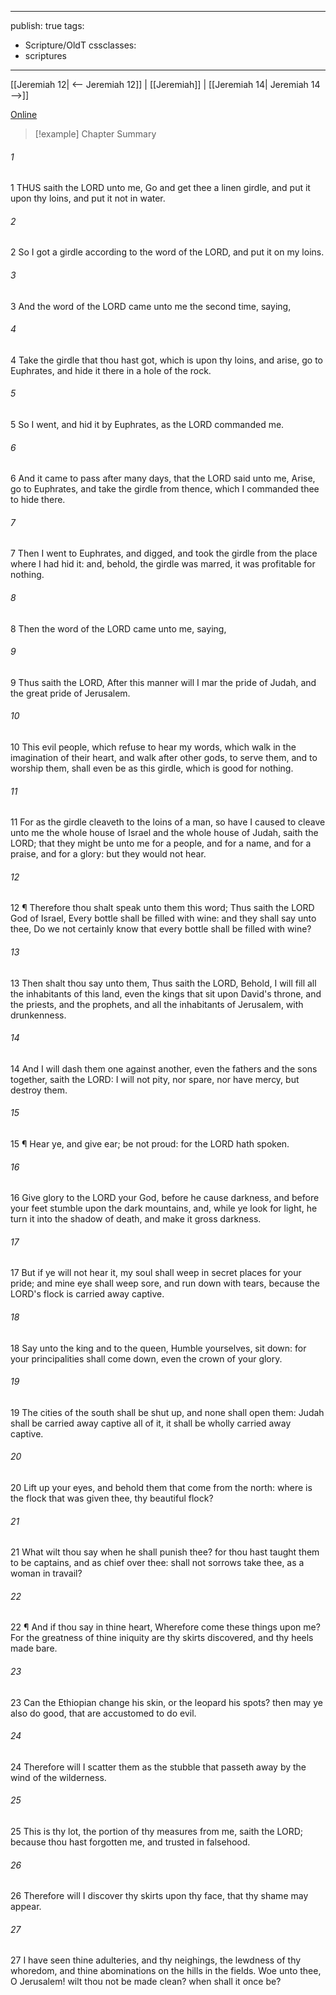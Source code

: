 

---
publish: true
tags:
  - Scripture/OldT
cssclasses:
  - scriptures
---
[[Jeremiah 12| <-- Jeremiah 12]] | [[Jeremiah]] | [[Jeremiah 14| Jeremiah 14 -->]]

[Online](https://churchofjesuschrist.org/study/scriptures/ot/jer/13?lang=eng)

>[!example] Chapter Summary
>
###### 1
1 THUS saith the LORD unto me, Go and get thee a linen girdle, and put it upon thy loins, and put it not in water.
###### 2
2 So I got a girdle according to the word of the LORD, and put it on my loins.
###### 3
3 And the word of the LORD came unto me the second time, saying,
###### 4
4 Take the girdle that thou hast got, which is upon thy loins, and arise, go to Euphrates, and hide it there in a hole of the rock.
###### 5
5 So I went, and hid it by Euphrates, as the LORD commanded me.
###### 6
6 And it came to pass after many days, that the LORD said unto me, Arise, go to Euphrates, and take the girdle from thence, which I commanded thee to hide there.
###### 7
7 Then I went to Euphrates, and digged, and took the girdle from the place where I had hid it: and, behold, the girdle was marred, it was profitable for nothing.
###### 8
8 Then the word of the LORD came unto me, saying,
###### 9
9 Thus saith the LORD, After this manner will I mar the pride of Judah, and the great pride of Jerusalem.
###### 10
10 This evil people, which refuse to hear my words, which walk in the imagination of their heart, and walk after other gods, to serve them, and to worship them, shall even be as this girdle, which is good for nothing.
###### 11
11 For as the girdle cleaveth to the loins of a man, so have I caused to cleave unto me the whole house of Israel and the whole house of Judah, saith the LORD; that they might be unto me for a people, and for a name, and for a praise, and for a glory: but they would not hear.
###### 12
12 ¶ Therefore thou shalt speak unto them this word; Thus saith the LORD God of Israel, Every bottle shall be filled with wine: and they shall say unto thee, Do we not certainly know that every bottle shall be filled with wine?
###### 13
13 Then shalt thou say unto them, Thus saith the LORD, Behold, I will fill all the inhabitants of this land, even the kings that sit upon David's throne, and the priests, and the prophets, and all the inhabitants of Jerusalem, with drunkenness.
###### 14
14 And I will dash them one against another, even the fathers and the sons together, saith the LORD: I will not pity, nor spare, nor have mercy, but destroy them.
###### 15
15 ¶ Hear ye, and give ear; be not proud: for the LORD hath spoken.
###### 16
16 Give glory to the LORD your God, before he cause darkness, and before your feet stumble upon the dark mountains, and, while ye look for light, he turn it into the shadow of death, and make it gross darkness.
###### 17
17 But if ye will not hear it, my soul shall weep in secret places for your pride; and mine eye shall weep sore, and run down with tears, because the LORD's flock is carried away captive.
###### 18
18 Say unto the king and to the queen, Humble yourselves, sit down: for your principalities shall come down, even the crown of your glory.
###### 19
19 The cities of the south shall be shut up, and none shall open them: Judah shall be carried away captive all of it, it shall be wholly carried away captive.
###### 20
20 Lift up your eyes, and behold them that come from the north: where is the flock that was given thee, thy beautiful flock?
###### 21
21 What wilt thou say when he shall punish thee?  for thou hast taught them to be captains, and as chief over thee: shall not sorrows take thee, as a woman in travail?
###### 22
22 ¶ And if thou say in thine heart, Wherefore come these things upon me?  For the greatness of thine iniquity are thy skirts discovered, and thy heels made bare.
###### 23
23 Can the Ethiopian change his skin, or the leopard his spots?  then may ye also do good, that are accustomed to do evil.
###### 24
24 Therefore will I scatter them as the stubble that passeth away by the wind of the wilderness.
###### 25
25 This is thy lot, the portion of thy measures from me, saith the LORD; because thou hast forgotten me, and trusted in falsehood.
###### 26
26 Therefore will I discover thy skirts upon thy face, that thy shame may appear.
###### 27
27 I have seen thine adulteries, and thy neighings, the lewdness of thy whoredom, and thine abominations on the hills in the fields.  Woe unto thee, O Jerusalem!  wilt thou not be made clean?  when shall it once be?



